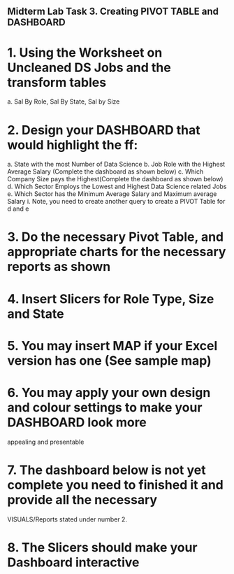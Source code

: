 ## Midterm Lab Task 3. Creating PIVOT TABLE and DASHBOARD
# 1. Using the Worksheet on Uncleaned DS Jobs and the transform tables
a. Sal By Role, Sal By State, Sal by Size
# 2. Design your DASHBOARD that would highlight the ff:
a. State with the most Number of Data Science
b. Job Role with the Highest Average Salary (Complete the dashboard as shown below)
c. Which Company Size pays the Highest(Complete the dashboard as shown below)
d. Which Sector Employs the Lowest and Highest Data Science related Jobs
e. Which Sector has the Minimum Average Salary and Maximum average Salary
i. Note, you need to create another query to create a PIVOT Table for d and e
# 3. Do the necessary Pivot Table, and appropriate charts for the necessary reports as shown
# 4. Insert Slicers for Role Type, Size and State
# 5. You may insert MAP if your Excel version has one (See sample map)
# 6. You may apply your own design and colour settings to make your DASHBOARD look more
appealing and presentable
# 7. The dashboard below is not yet complete you need to finished it and provide all the necessary
VISUALS/Reports stated under number 2.
# 8. The Slicers should make your Dashboard interactive
